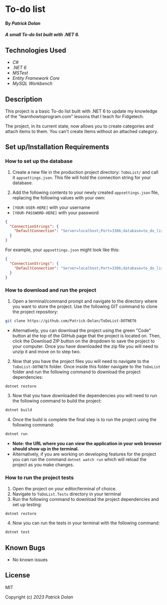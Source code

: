 # To-do list

#### By _**Patrick Dolan**_

#### _A small To-do list built with .NET 6._

## Technologies Used

* _C#_
* _.NET 6_
* _MSTest_
* _Entity Framework Core_
* _MySQL Workbench_

## Description

This project is a basic To-do list built with .NET 6 to update my knowledge of the "learnhowtoprogram.com" lessons that I teach for Fidgetech. 

The project, in its current state, now allows you to create categories and attach items to them. You can't create Items without an attached category. 

## Set up/Installation Requirements

### How to set up the database

1. Create a new file in the production project directory: ```ToDoList/``` and call it ```appsettings.json```. This file will hold the connection string for your database.

2. Add the following contents to your newly created ```appsettings.json``` file, replacing the following values with your own:
  - ```[YOUR-USER-HERE]``` with your username
  - ```[YOUR-PASSWORD-HERE]``` with your password

```json
{
  "ConnectionStrings": {
    "DefaultConnection": "Server=localhost;Port=3306;database=to_do_list_with_ef_core;uid=[YOUR-USER-HERE];pwd=[YOUR-PASSWORD-HERE];"
  }
}
```

For example, your ```appsettings.json``` might look like this:

```json
{
  "ConnectionStrings": {
    "DefaultConnection": "Server=localhost;Port=3306;database=to_do_list_with_ef_core;uid=adalovelace;pwd=theCountessKing1;"
  }
}
```

<!-- TODO Add rest of database instructions including importing into MySQL workbench -->

### How to download and run the project

1. Open a terminal/command prompt and navigate to the directory where you want to store the project. Use the following GIT command to clone the project repository:

```bash
git clone https://github.com/Patrick-Dolan/ToDoList-DOTNET6
```

- Alternatively, you can download the project using the green "Code" button at the top of the GitHub page that the project is located on. Then, click the Download ZIP button on the dropdown to save the project to your computer. Once you have downloaded the zip file you will need to unzip it and move on to step two.

2. Now that you have the project files you will need to navigate to the ```ToDoList-DOTNET6``` folder. Once inside this folder navigate to the ```ToDoList``` folder and run the following command to download the project dependencies:

```bash
dotnet restore
```

3. Now that you have downloaded the dependencies you will need to run the following command to build the project:

```bash
dotnet build
```

4. Once the build is complete the final step is to run the project using the following command:

```bash
dotnet run
```

- **Note: the URL where you can view the application in your web browser should show up in the terminal.**
- Alternatively, if you are working on developing features for the project you can run the command ```dotnet watch run``` which will reload the project as you make changes.

### How to run the project tests

1. Open the project on your editor/terminal of choice.
2. Navigate to ```ToDoList.Tests``` directory in your terminal
3. Run the following command to download the project dependencies and set up testing:

```bash
dotnet restore
```

4. Now you can run the tests in your terminal with the following command:

```bash
dotnet test
```

## Known Bugs

* No known issues

## License

MIT

Copyright (c) _2023_ _Patrick Dolan_ 